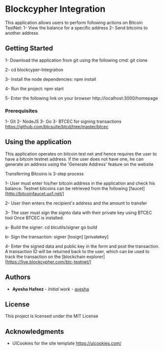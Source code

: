 # Blockcypher Integration

This application allows users to perform following actions on Bitcoin TestNet:
  1- View the balance for a specific address
  2- Send bitcoins to another address

## Getting Started

1- Download the application from git using the following cmd:
git clone

2- cd blockcyper-Integration

3- Install the node dependencies:
  npm install

4- Run the project:
   npm start

5- Enter the following link on your browser http://localhost:3000/homepage


### Prerequisites

1- Git
2- NodeJS
3- Go
3- BTCEC for signing transactions https://github.com/btcsuite/btcd/tree/master/btcec


## Using the application

This application operates on bitcoin test net and hence requires the user to have a bitcoin testnet address.
If the user does not have one, he can generate an address using the 'Generate Address' feature on the website

Transferring Bitcoins is 3-step process

1- User must enter his/her bitcoin address in the application and check his balance. Testnet bitcoins can be retrieved from the following [faucet][http://bitcoinfaucet.uo1.net/]

2- User then enters the recipient's address and the amount to transfer

3- The user must sign the signto data with their private key using BTCEC tool
   Once BTCEC is installed:

   a- Build the signer:
   cd btcutils/signer
   go build

   b- Sign the transaction:
   signer [tosign] [privatekey]

4- Enter the signed data and public key in the form and post the transaction. A transaction ID will be returned back to the user,
  which can be used to track the transaction on the [blockchain explorer][https://live.blockcypher.com/btc-testnet/]



## Authors

* **Ayesha Hafeez** - *Initial work* - [ayesha](https://github.com/PurpleBooth)


## License

This project is licensed under the MIT License

## Acknowledgments

* UICookies for the site template https://uicookies.com/
